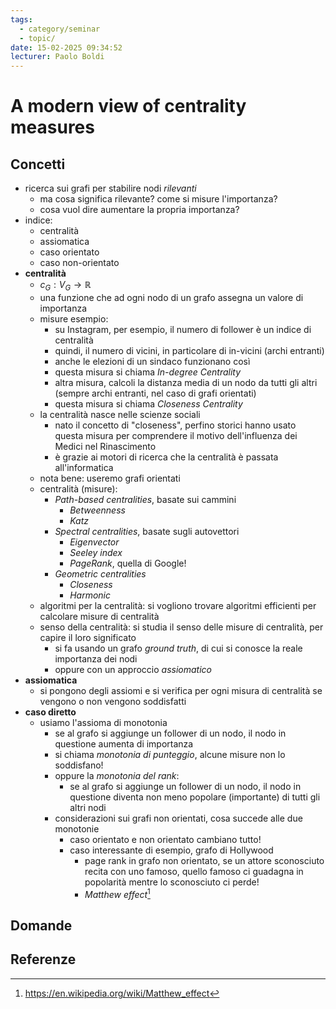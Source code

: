 ```yaml
---
tags:
  - category/seminar
  - topic/
date: 15-02-2025 09:34:52
lecturer: Paolo Boldi
---
```

# A modern view of centrality measures
## Concetti
- ricerca sui grafi per stabilire nodi _rilevanti_
	- ma cosa significa rilevante? come si misure l'importanza?
	- cosa vuol dire aumentare la propria importanza?
- indice:
	- centralità
	- assiomatica
	- caso orientato
	- caso non-orientato
- **centralità**
	- $c_{G}: V_{G} \to \mathbb{R}$
	- una funzione che ad ogni nodo di un grafo assegna un valore di importanza
	- misure esempio:
		- su Instagram, per esempio, il numero di follower è un indice di centralità
		- quindi, il numero di vicini, in particolare di in-vicini (archi entranti)
		- anche le elezioni di un sindaco funzionano così
		- questa misura si chiama _In-degree Centrality_
		- altra misura, calcoli la distanza media di un nodo da tutti gli altri (sempre archi entranti, nel caso di grafi orientati)
		- questa misura si chiama _Closeness Centrality_
	- la centralità nasce nelle scienze sociali
		- nato il concetto di "closeness", perfino storici hanno usato questa misura per comprendere il motivo dell'influenza dei Medici nel Rinascimento
		- è grazie ai motori di ricerca che la centralità è passata all'informatica
	- nota bene: useremo grafi orientati
	- centralità (misure):
		- _Path-based centralities_, basate sui cammini
			- _Betweenness_
			- _Katz_
		- _Spectral centralities_, basate sugli autovettori
			- _Eigenvector_
			- _Seeley index_
			- _PageRank_, quella di Google!
		- _Geometric centralities_
			- _Closeness_
			- _Harmonic_
	- algoritmi per la centralità: si vogliono trovare algoritmi efficienti per calcolare misure di centralità
	- senso della centralità: si studia il senso delle misure di centralità, per capire il loro significato
		- si fa usando un grafo _ground truth_, di cui si conosce la reale importanza dei nodi
		- oppure con un approccio _assiomatico_
- **assiomatica**
	- si pongono degli assiomi e si verifica per ogni misura di centralità se vengono o non vengono soddisfatti
- **caso diretto**
	- usiamo l'assioma di monotonia
		- se al grafo si aggiunge un follower di un nodo, il nodo in questione aumenta di importanza
		- si chiama _monotonia di punteggio_, alcune misure non lo soddisfano!
		- oppure la _monotonia del rank_:
			- se al grafo si aggiunge un follower di un nodo, il nodo in questione diventa non meno popolare (importante) di tutti gli altri nodi
		- considerazioni sui grafi non orientati, cosa succede alle due monotonie
			- caso orientato e non orientato cambiano tutto!
			- caso interessante di esempio, grafo di Hollywood
				- page rank in grafo non orientato, se un attore sconosciuto recita con uno famoso, quello famoso ci guadagna in popolarità mentre lo sconosciuto ci perde!
				- _Matthew effect_[^1]

## Domande

## Referenze
[^1]: https://en.wikipedia.org/wiki/Matthew_effect
